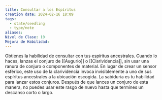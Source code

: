 ```yaml
---
title: Consultar a los Espíritus
creation date: 2024-02-16 18:09
tags:
  - state/seedling
  - type/note
aliases: 
Nivel de Clase: 10
Mejora de Habilidad:
---
```

Obtienes la habilidad de consultar con tus espíritus ancestrales. Cuando lo haces, lanzas el conjuro de [[Augurio]] o [[Clarividencia]], sin usar una ranura de conjuro o componentes de material. 
En lugar de crear un sensor esférico, este uso de la clarividencia invoca invisiblemente a uno de sus espíritus ancestrales a la ubicación escogida. La sabiduría es tu habilidad para lanzar estos conjuros. 
Después de que lances un conjuro de esta manera, no puedes usar este rasgo de nuevo hasta que termines un descanso corto o largo.

